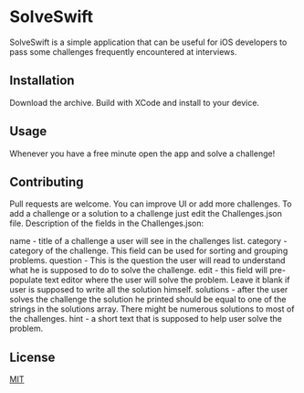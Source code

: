 # SolveSwift

SolveSwift is a simple application that can be useful for iOS developers to pass some challenges frequently encountered at interviews. 

## Installation

Download the archive. Build with XCode and install to your device.

## Usage

Whenever you have a free minute open the app and solve a challenge!

## Contributing

Pull requests are welcome. You can improve UI or add more challenges. To add a challenge or a solution to a challenge just edit the Challenges.json file.
Description of the fields in the Challenges.json:

name - title of a challenge a user will see in the challenges list.
category - category of the challenge. This field can be used for sorting and grouping problems.
question - This is the question the user will read to understand what he is supposed to do to solve the challenge.
edit - this field will pre-populate text editor where the user will solve the problem. Leave it blank if user is supposed to write all the solution himself.
solutions - after the user solves the challenge the solution he printed should be equal to one of the strings in the solutions array. There might be numerous solutions to most of the challenges.
hint - a short text that is supposed to help user solve the problem.

## License

[MIT](https://choosealicense.com/licenses/mit/)
